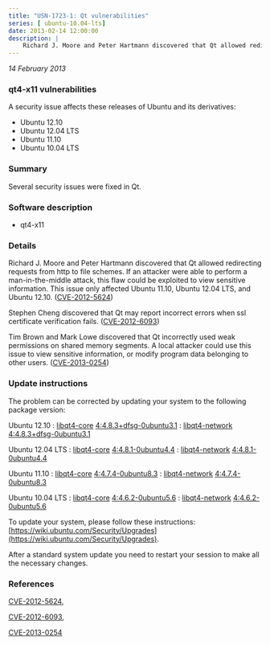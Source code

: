 ```yaml
---
title: "USN-1723-1: Qt vulnerabilities"
series: [ ubuntu-10.04-lts]
date: 2013-02-14 12:00:00
description: |
    Richard J. Moore and Peter Hartmann discovered that Qt allowed redirecting requests from http to file schemes. If an attacker were able to perform a man-in-the-middle attack, this flaw could be exploited to view sensitive information. This issue only affected Ubuntu 11.10, Ubuntu 12.04 LTS, and Ubuntu 12.10. ([CVE-2012-5624](http://people.ubuntu.com/~ubuntu-security/cve/CVE-2012-5624))
--- 
```

 
 

*14 February 2013*

### qt4-x11 vulnerabilities

A security issue affects these releases of Ubuntu and its derivatives:

* Ubuntu 12.10
* Ubuntu 12.04 LTS
* Ubuntu 11.10
* Ubuntu 10.04 LTS

### Summary

Several security issues were fixed in Qt. 

### Software description

* qt4-x11 

### Details

Richard J. Moore and Peter Hartmann discovered that Qt allowed redirecting requests from http to file schemes. If an attacker were able to perform a man-in-the-middle attack, this flaw could be exploited to view sensitive information. This issue only affected Ubuntu 11.10, Ubuntu 12.04 LTS, and Ubuntu 12.10. ([CVE-2012-5624](http://people.ubuntu.com/~ubuntu-security/cve/CVE-2012-5624))

Stephen Cheng discovered that Qt may report incorrect errors when ssl certificate verification fails. ([CVE-2012-6093](http://people.ubuntu.com/~ubuntu-security/cve/CVE-2012-6093))

Tim Brown and Mark Lowe discovered that Qt incorrectly used weak permissions on shared memory segments. A local attacker could use this issue to view sensitive information, or modify program data belonging to other users. ([CVE-2013-0254](http://people.ubuntu.com/~ubuntu-security/cve/CVE-2013-0254)) 

### Update instructions

The problem can be corrected by updating your system to the following package version:

Ubuntu 12.10
 : [libqt4-core](https://launchpad.net/ubuntu/+source/qt4-x11) <span> [4:4.8.3+dfsg-0ubuntu3.1](https://launchpad.net/ubuntu/+source/qt4-x11/4:4.8.3+dfsg-0ubuntu3.1) </span> 
 : [libqt4-network](https://launchpad.net/ubuntu/+source/qt4-x11) <span> [4:4.8.3+dfsg-0ubuntu3.1](https://launchpad.net/ubuntu/+source/qt4-x11/4:4.8.3+dfsg-0ubuntu3.1) </span> 

Ubuntu 12.04 LTS
 : [libqt4-core](https://launchpad.net/ubuntu/+source/qt4-x11) <span> [4:4.8.1-0ubuntu4.4](https://launchpad.net/ubuntu/+source/qt4-x11/4:4.8.1-0ubuntu4.4) </span> 
 : [libqt4-network](https://launchpad.net/ubuntu/+source/qt4-x11) <span> [4:4.8.1-0ubuntu4.4](https://launchpad.net/ubuntu/+source/qt4-x11/4:4.8.1-0ubuntu4.4) </span> 

Ubuntu 11.10
 : [libqt4-core](https://launchpad.net/ubuntu/+source/qt4-x11) <span> [4:4.7.4-0ubuntu8.3](https://launchpad.net/ubuntu/+source/qt4-x11/4:4.7.4-0ubuntu8.3) </span> 
 : [libqt4-network](https://launchpad.net/ubuntu/+source/qt4-x11) <span> [4:4.7.4-0ubuntu8.3](https://launchpad.net/ubuntu/+source/qt4-x11/4:4.7.4-0ubuntu8.3) </span> 

Ubuntu 10.04 LTS
 : [libqt4-core](https://launchpad.net/ubuntu/+source/qt4-x11) <span> [4:4.6.2-0ubuntu5.6](https://launchpad.net/ubuntu/+source/qt4-x11/4:4.6.2-0ubuntu5.6) </span> 
 : [libqt4-network](https://launchpad.net/ubuntu/+source/qt4-x11) <span> [4:4.6.2-0ubuntu5.6](https://launchpad.net/ubuntu/+source/qt4-x11/4:4.6.2-0ubuntu5.6) </span> 

To update your system, please follow these instructions: [https://wiki.ubuntu.com/Security/Upgrades](https://wiki.ubuntu.com/Security/Upgrades).

After a standard system update you need to restart your session to make all the necessary changes. 

### References

 
 [CVE-2012-5624](http://people.ubuntu.com/~ubuntu-security/cve/CVE-2012-5624), 

 [CVE-2012-6093](http://people.ubuntu.com/~ubuntu-security/cve/CVE-2012-6093), 

 [CVE-2013-0254](http://people.ubuntu.com/~ubuntu-security/cve/CVE-2013-0254)
 

